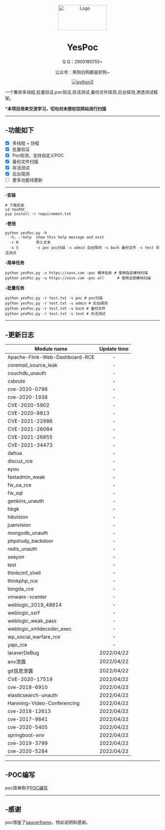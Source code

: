 
<p align="center"><img src="https://qlogo4.store.qq.com/qzone/2900180755/2900180755/100?1640892599"
        alt="Logo" width="158" height="82" style="max-width: 100%;"></p>
<h1 align="center">YesPoc</h1>
<p align="center">Q   Q：2900180755~</p>
<p align="center">公众号：黑狗白狗都是好狗~</p>

<p align="center">
    <a href="https://www.python.org/">
        <img src="https://img.shields.io/badge/python-3-blue.svg" alt="python3" />
    </a>
</p>
一个集和多线程,批量验证,poc验证,存活测试,备份文件探测,后台探测,渗透测试框架。

***本项目用来交流学习，切勿对未授权往网站进行扫描**
___

## -功能如下 
- [x] 多线程 + 协程
- [x] 批量验证
- [x] Poc检测，支持自定义POC
- [x] 备份文件扫描
- [x] 存活测试
- [x] 后台探测
- [ ] 更多功能待更新

___
**-安装**
```
# 下载安装
cd YesPOC
pip install -r requirement.txt 
```
**-使用**

```
python yesPoc.py -h
  -h, --help  show this help message and exit
  -r R        导入文本
  -s S        -s poc poc扫描 -s admin 后台探测 -s back 备份文件 -s test 存活测试
```

**-简单任务**
```
python yesPoc.py -u https://xxxx.com -poc 模块名称 # 使用指定模块扫描
python yesPoc.py -u https://xxxx.com -poc all      # 使用全部模块扫描
```
**-批量任务**
```
python yesPoc.py -r test.txt -s poc # poc扫描
python yesPoc.py -r test.txt -s admin # 后台探测
python yesPoc.py -r test.txt -s back # 备份文件
python yesPoc.py -r test.txt -s test # 存活测试
```
___
## -更新日志
| Module name        | Update time          | 
| ------------- |:-------------:|
| Apache-Flink-Web-Dashboard-RCE      |  -  | 
| coremail_source_leak      |  -  | 
| couchdb_unauth      |  -  | 
| csbrute      |  -  | 
| cve-2020-0796      |  -  | 
| cve-2020-1938      |  -  | 
| CVE-2020-5902      |  -  | 
| CVE-2020-8813      |  -  | 
| CVE-2021-22986      |  -  | 
| CVE-2021-26084      |  -  | 
| CVE-2021-26855      |  -  | 
| CVE-2021-34473      |  -  | 
| dahua      |  -  | 
| discuz_rce      |  -  | 
| eyou      |  -  | 
| fastadmin_weak      |  -  | 
| fw_oa_rce      |  -  | 
| fw_sql      |  -  | 
| genkins_unauth      |  -  | 
| hbgk      |  -  | 
| hikvision      |  -  | 
| juanvision      |  -  | 
| mongodb_unauth      |  -  | 
| phpstudy_backdoor      |  -  | 
| redis_unauth      |  -  | 
| seeyon      |  -  | 
| test      |  -  | 
| thinkcmf_shell      |  -  | 
| thinkphp_rce      |  -  | 
| tongda_rce      |  -  | 
| vmware-vcenter      |  -  | 
| weblogic_2019_48814      |  -  | 
| weblogic_ssrf      |  -  | 
| weblogic_weak_pass      |  -  | 
| weblogic_xmldecoder_exec      |  -  | 
| wp_social_warfare_rce      |  -  | 
| yapi_rce      |  -  | 
| laraverDeBug      |  2022/04/22  | 
| env泄露      |  2022/04/22  | 
| git信息泄露      |  2022/04/22  | 
| CVE-2020-17519      |  2022/04/22  | 
| cve-2018-6910      |  2022/04/22  | 
| elasticsearch-unauth      |  2022/04/22  | 
|Hanming-Video-Conferencing    |  2022/04/22  | 
|cve-2018-12613    |  2022/04/22  |
|cve-2017-9841    |  2022/04/22  |
|cve-2020-5405    |  2022/04/22  |
|springboot-env    |  2022/04/22  |
|cve-2019-3799    |  2022/04/22  |
|cve-2020-5284    |  2022/04/22  |

___

## -POC编写
  poc简单例子[POC编写](https://github.com/saucer-man/saucerframe/wiki/poc%E7%BC%96%E5%86%99 "悬停显示")
___

## -感谢
  poc借鉴了[saucerframe](https://github.com/saucer-man/saucerframe "悬停显示")，特此说明和感谢。


